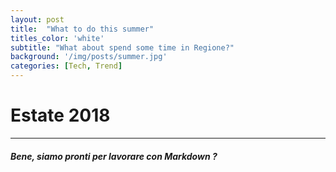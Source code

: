 ```yaml
---
layout: post
title:  "What to do this summer"
titles_color: 'white'
subtitle: "What about spend some time in Regione?"
background: '/img/posts/summer.jpg'
categories: [Tech, Trend]
---
```

# Estate 2018

---

##### Bene, siamo pronti per lavorare con Markdown ?
